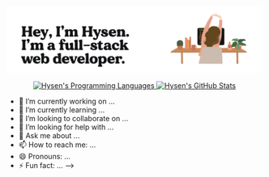 ![Header](https://github.com/hsisco/hsisco/blob/working/assets/readme_header.png)


<p align="center">
<a href="https://github.com/hsisco">
  <img src="https://github-readme-stats.vercel.app/api/top-langs/?username=hsisco&layout=compact" alt="Hysen's Programming Languages" />
  <img src="https://github-readme-stats.vercel.app/api?username=hsisco&show_icons=true" alt="Hysen's GitHub Stats" />
</a>
</p>


- 🔭 I’m currently working on ...
- 🌱 I’m currently learning ...
- 👯 I’m looking to collaborate on ...
- 🤔 I’m looking for help with ...
- 💬 Ask me about ...
- 📫 How to reach me: ...
- 😄 Pronouns: ...
- ⚡ Fun fact: ...
-->
